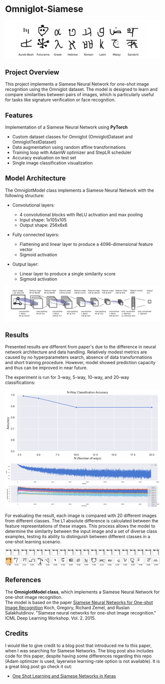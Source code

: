 # Omniglot-Siamese

![alt text](images/image-2.png)

## Project Overview
This project implements a Siamese Neural Network for one-shot image recognition using the Omniglot dataset. The model is designed to learn and compare similarities between pairs of images, which is particularly useful for tasks like signature verification or face recognition.

## Features
Implementation of a Siamese Neural Network using **PyTorch**
- Custom dataset classes for Omniglot (OmniglotDataset and OmniglotTestDataset)
- Data augmentation using random affine transformations
- Training loop with AdamW optimizer and StepLR scheduler
- Accuracy evaluation on test set
- Single image classification visualization

## Model Architecture
The OmniglotModel class implements a Siamese Neural Network with the following structure:

- Convolutional layers:

  - 4 convolutional blocks with ReLU activation and max pooling
  - Input shape: 1x105x105
  - Output shape: 256x6x6

- Fully connected layers:

  - Flattening and linear layer to produce a 4096-dimensional feature vector
  - Sigmoid activation

- Output layer:

  - Linear layer to produce a single similarity score
  - Sigmoid activation

![alt text](images/image-3.png)

## Results
Presented results are different from paper's due to the difference in neural network architecture and data handling. Relatively modest metrics are caused by no hyperparameters search, absence of data transformations and short training procedure. However, model showed prediction capacity and thus can be improved in near future.

The experiment is run for 3-way, 5-way, 10-way, and 20-way classifications:

![alt text](images/image-4.png)
![alt text](images/image-7.png)

For evaluating the result, each image is compared with 20 different images from different classes. The L1 absolute difference is calculated between the feature representations of these images. This process allows the model to determine the similarity between the input image and a set of diverse class examples, testing its ability to distinguish between different classes in a one-shot learning scenario.

![![alt text](image-6.png)](images/image-5.png)

## References
The **OmniglotModel class**, which implements a Siamese Neural Network for one-shot image recognition.<br/>The model is based on the paper [Siamese Neural Networks for One-shot Image Recognition](https://www.cs.cmu.edu/~rsalakhu/papers/oneshot1.pdf)
  Koch, Gregory, Richard Zemel, and Ruslan Salakhutdinov. "Siamese neural networks for one-shot image recognition." ICML Deep Learning Workshop. Vol. 2. 2015.

## Credits

I would like to give credit to a blog post that introduced me to this paper, when I was searching for Siamese Networks. The blog post  also includes code for this paper, despite having some differences regarding this repo (Adam optimizer is used, layerwise learning-rate option is not available). It is a great blog post go check it out: 

- [One Shot Learning and Siamese Networks in Keras](https://sorenbouma.github.io/blog/oneshot/)